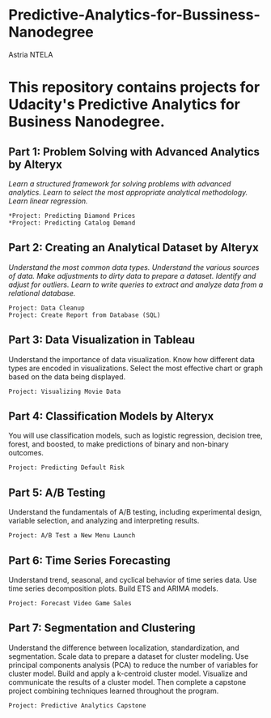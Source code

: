 # Predictive-Analytics-for-Bussiness-Nanodegree
Astria NTELA
# This repository contains projects for Udacity's Predictive Analytics for Business Nanodegree.

## Part 1: Problem Solving with Advanced Analytics by Alteryx

_Learn a structured framework for solving problems with advanced analytics. Learn to select the most appropriate analytical methodology. Learn linear regression._

    *Project: Predicting Diamond Prices
    *Project: Predicting Catalog Demand
    
## Part 2: Creating an Analytical Dataset by Alteryx

_Understand the most common data types. Understand the various sources of data. Make adjustments to dirty data to prepare a dataset. Identify and adjust for outliers. Learn to write queries to extract and analyze data from a relational database._

    Project: Data Cleanup
    Project: Create Report from Database (SQL)

## Part 3: Data Visualization in Tableau

Understand the importance of data visualization. Know how different data types are encoded in visualizations. Select the most effective chart or graph based on the data being displayed.

    Project: Visualizing Movie Data

## Part 4: Classification Models by Alteryx

You will use classification models, such as logistic regression, decision tree, forest, and boosted, to make predictions of binary and non-binary outcomes.

    Project: Predicting Default Risk

## Part 5: A/B Testing

Understand the fundamentals of A/B testing, including experimental design, variable selection, and analyzing and interpreting results.

    Project: A/B Test a New Menu Launch

## Part 6: Time Series Forecasting

Understand trend, seasonal, and cyclical behavior of time series data. Use time series decomposition plots. Build ETS and ARIMA models.

    Project: Forecast Video Game Sales

## Part 7: Segmentation and Clustering

Understand the difference between localization, standardization, and segmentation. Scale data to prepare a dataset for cluster modeling. Use principal components analysis (PCA) to reduce the number of variables for cluster model. Build and apply a k-centroid cluster model. Visualize and communicate the results of a cluster model. Then complete a capstone project combining techniques learned throughout the program.

    Project: Predictive Analytics Capstone

